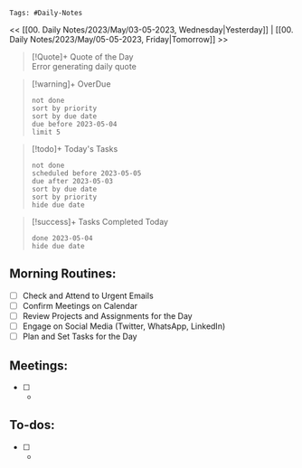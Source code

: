 	Tags: #Daily-Notes
<< [[00. Daily Notes/2023/May/03-05-2023, Wednesday|Yesterday]] | [[00. Daily Notes/2023/May/05-05-2023, Friday|Tomorrow]] >>

> [!Quote]+ Quote of the Day  
> Error generating daily quote

> [!warning]+ OverDue  
> ```tasks  
> not done  
> sort by priority 
> sort by due date  
> due before 2023-05-04  
> limit 5  
> ```

> [!todo]+ Today's Tasks  
> ```tasks  
> not done  
> scheduled before 2023-05-05  
> due after 2023-05-03  
> sort by due date   
> sort by priority 
> hide due date  
> ```

> [!success]+ Tasks Completed Today  
> ```tasks  
> done 2023-05-04  
> hide due date  

## Morning Routines:
- [ ] Check and Attend to Urgent Emails
- [ ] Confirm Meetings on Calendar
- [ ] Review Projects and Assignments for the Day
- [ ] Engage on Social Media (Twitter, WhatsApp, LinkedIn)
- [ ] Plan and Set Tasks for the Day

## Meetings:
- [ ] *

## To-dos:
- [ ] *
